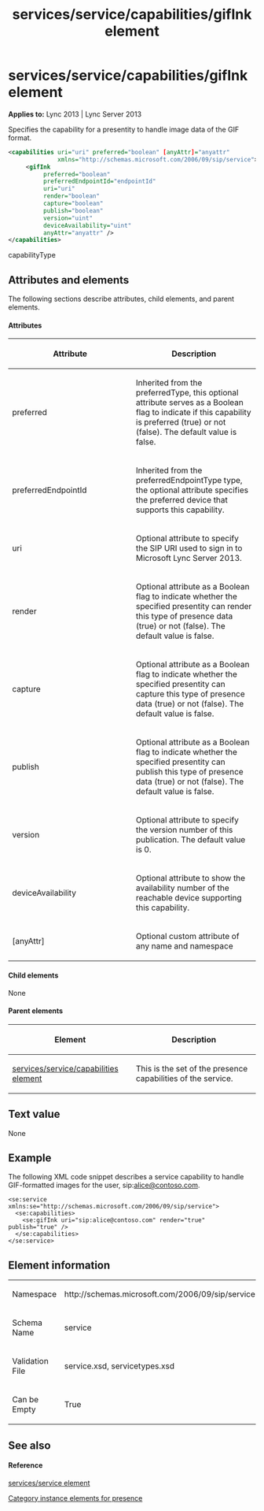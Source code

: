 ﻿---
title: services/service/capabilities/gifInk element
TOCTitle: services/service/capabilities/gifInk element
ms:assetid: bccbfd39-eef6-4d7b-90df-b3e90b3a9b54
ms:mtpsurl: https://msdn.microsoft.com/en-us/library/Dn454791(v=office.15)
ms:contentKeyID: 57093717
ms.date: 07/24/2014
mtps_version: v=office.15
dev_langs:
- xml
---

# services/service/capabilities/gifInk element


**Applies to:** Lync 2013 | Lync Server 2013

Specifies the capability for a presentity to handle image data of the GIF format.

```xml
<capabilities uri="uri" preferred="boolean" [anyAttr]="anyattr" 
              xmlns="http://schemas.microsoft.com/2006/09/sip/service">
     <gifInk 
          preferred="boolean" 
          preferredEndpointId="endpointId"
          uri="uri" 
          render="boolean" 
          capture="boolean" 
          publish="boolean"
          version="uint" 
          deviceAvailability="uint" 
          anyAttr="anyattr" />
</capabilities>
```

capabilityType

## Attributes and elements

The following sections describe attributes, child elements, and parent elements.

#### Attributes

<table>
<colgroup>
<col style="width: 50%" />
<col style="width: 50%" />
</colgroup>
<thead>
<tr class="header">
<th><p>Attribute</p></th>
<th><p>Description</p></th>
</tr>
</thead>
<tbody>
<tr class="odd">
<td><p>preferred</p></td>
<td><p>Inherited from the preferredType, this optional attribute serves as a Boolean flag to indicate if this capability is preferred (true) or not (false). The default value is false.</p></td>
</tr>
<tr class="even">
<td><p>preferredEndpointId</p></td>
<td><p>Inherited from the preferredEndpointType type, the optional attribute specifies the preferred device that supports this capability.</p></td>
</tr>
<tr class="odd">
<td><p>uri</p></td>
<td><p>Optional attribute to specify the SIP URI used to sign in to Microsoft Lync Server 2013.</p></td>
</tr>
<tr class="even">
<td><p>render</p></td>
<td><p>Optional attribute as a Boolean flag to indicate whether the specified presentity can render this type of presence data (true) or not (false). The default value is false.</p></td>
</tr>
<tr class="odd">
<td><p>capture</p></td>
<td><p>Optional attribute as a Boolean flag to indicate whether the specified presentity can capture this type of presence data (true) or not (false). The default value is false.</p></td>
</tr>
<tr class="even">
<td><p>publish</p></td>
<td><p>Optional attribute as a Boolean flag to indicate whether the specified presentity can publish this type of presence data (true) or not (false). The default value is false.</p></td>
</tr>
<tr class="odd">
<td><p>version</p></td>
<td><p>Optional attribute to specify the version number of this publication. The default value is 0.</p></td>
</tr>
<tr class="even">
<td><p>deviceAvailability</p></td>
<td><p>Optional attribute to show the availability number of the reachable device supporting this capability.</p></td>
</tr>
<tr class="odd">
<td><p>[anyAttr]</p></td>
<td><p>Optional custom attribute of any name and namespace</p></td>
</tr>
</tbody>
</table>


#### Child elements

None

#### Parent elements

<table>
<colgroup>
<col style="width: 50%" />
<col style="width: 50%" />
</colgroup>
<thead>
<tr class="header">
<th><p>Element</p></th>
<th><p>Description</p></th>
</tr>
</thead>
<tbody>
<tr class="odd">
<td><p><a href="services-service-capabilities-element.md">services/service/capabilities element</a></p></td>
<td><p>This is the set of the presence capabilities of the service.</p></td>
</tr>
</tbody>
</table>


## Text value

None

## Example

The following XML code snippet describes a service capability to handle GIF-formatted images for the user, sip:alice@contoso.com.

    <se:service xmlns:se="http://schemas.microsoft.com/2006/09/sip/service">
      <se:capabilities>
        <se:gifInk uri="sip:alice@contoso.com" render="true" publish="true" />
      </se:capabilities>
    </se:service>

## Element information

<table>
<colgroup>
<col style="width: 50%" />
<col style="width: 50%" />
</colgroup>
<tbody>
<tr class="odd">
<td><p>Namespace</p></td>
<td><p>http://schemas.microsoft.com/2006/09/sip/service</p></td>
</tr>
<tr class="even">
<td><p>Schema Name</p></td>
<td><p>service</p></td>
</tr>
<tr class="odd">
<td><p>Validation File</p></td>
<td><p>service.xsd, servicetypes.xsd</p></td>
</tr>
<tr class="even">
<td><p>Can be Empty</p></td>
<td><p>True</p></td>
</tr>
</tbody>
</table>


## See also

#### Reference

[services/service element](services-service-element.md)

[Category instance elements for presence](category-instance-elements-for-presence.md)

